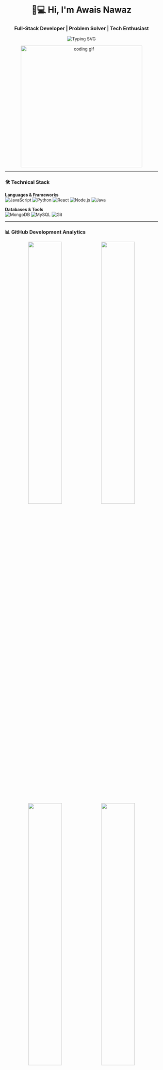 <h1 align="center">👨💻 Hi, I'm Awais Nawaz</h1>
<h3 align="center">Full-Stack Developer | Problem Solver | Tech Enthusiast</h3>

<p align="center">
  <img src="https://readme-typing-svg.demolab.com?font=Fira+Code&size=25&duration=4000&pause=1000&color=00FF00&center=true&vCenter=true&width=435&lines=Computer+Science+Student;Open-Source+Contributor;Full-Stack+Developer;Continuous+Learner" alt="Typing SVG" />
</p>

<div align="center">
  <img src="https://media.tenor.com/OD5DxnyUaLgAAAAM/galaxy-brain.gif" width="400" alt="coding gif">
</div>

---

### 🛠️ Technical Stack

**Languages & Frameworks**  
![JavaScript](https://img.shields.io/badge/JavaScript-F7DF1E?style=for-the-badge&logo=javascript&logoColor=black)
![Python](https://img.shields.io/badge/Python-3776AB?style=for-the-badge&logo=python&logoColor=white)
![React](https://img.shields.io/badge/React-61DAFB?style=for-the-badge&logo=react&logoColor=black)
![Node.js](https://img.shields.io/badge/Node.js-339933?style=for-the-badge&logo=nodedotjs&logoColor=white)
![Java](https://img.shields.io/badge/Java-007396?style=for-the-badge&logo=openjdk&logoColor=white)

**Databases & Tools**  
![MongoDB](https://img.shields.io/badge/MongoDB-47A248?style=for-the-badge&logo=mongodb&logoColor=white)
![MySQL](https://img.shields.io/badge/MySQL-4479A1?style=for-the-badge&logo=mysql&logoColor=white)
![Git](https://img.shields.io/badge/Git-F05032?style=for-the-badge&logo=git&logoColor=white)

---

### 📊 GitHub Development Analytics

<p align="center">
  <img width="47%" src="https://github-readme-stats.vercel.app/api?username=He-is-Awais&show_icons=true&theme=dark&hide_border=true&include_all_commits=true&count_private=true">
  <img width="47%" src="https://github-readme-streak-stats.herokuapp.com/?user=He-is-Awais&theme=dark&hide_border=true&date_format=j%20M%5B%20Y%5D">
</p>

<p align="center">
  <img width="47%" src="https://github-readme-stats.vercel.app/api/top-langs/?username=He-is-Awais&layout=compact&theme=dark&hide_border=true">
  <img width="47%" src="https://github-profile-trophy.vercel.app/?username=He-is-Awais&theme=darkhub&no-frame=true&margin-w=10">
</p>

<p align="center">
  <img src="https://github-readme-activity-graph.vercel.app/graph?username=He-is-Awais&theme=github-compact&hide_border=true&area=true">
</p>
### 🌐 Connect With Me

[![Portfolio](https://img.shields.io/badge/Portfolio-4285F4?style=for-the-badge&logo=google-chrome&logoColor=white)](https://m-awais17.github.io/awais.github.io/)
[![LinkedIn](https://img.shields.io/badge/LinkedIn-0A66C2?style=for-the-badge&logo=linkedin&logoColor=white)](https://www.linkedin.com/in/awais-nawaz-12b19b330)
[![Email](https://img.shields.io/badge/Email-D14836?style=for-the-badge&logo=gmail&logoColor=white)](mailto:mawais03415942806@gmail.com)

---

### 🚀 Featured Projects

1. **Portfolio Website** - Modern responsive portfolio with interactive elements  
   [![View Code](https://img.shields.io/badge/Code-000000?style=flat&logo=github)](https://m-awais17.github.io/awais.github.io/demo/demo.html)
   [![Live Demo](https://img.shields.io/badge/Demo-4285F4?style=flat&logo=google-chrome)](https://m-awais17.github.io/awais.github.io/demo/demo.html)

2. **Coming Soon** - Exciting new project in development  
   [![Status](https://img.shields.io/badge/Status-Working%20On%20It-orange?style=flat)](https://github.com/He-is-Awais)

---

### 💡 About Me

- 🔭 Currently working on: **Enhancing Portfolio Features**
- 🌱 Learning: **Advanced React Patterns**
- 👯 Looking to collaborate on: **Web Development Projects**
- 📫 How to reach me: [Email](mailto:mawais03415942806@gmail.com)
- ⚡ Fun fact: **I enjoy optimizing code for performance!**
